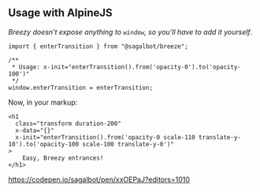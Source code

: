 ## Usage with AlpineJS

_Breezy doesn't expose anything to `window`, so you'll have to add it yourself_.

```
import { enterTransition } from "@sagalbot/breeze";

/**
 * Usage: x-init="enterTransition().from('opacity-0').to('opacity-100')"
 */
window.enterTransition = enterTransition;
```

Now, in your markup:

```
<h1
  class="transform duration-200"
  x-data="{}"
  x-init="enterTransition().from('opacity-0 scale-110 translate-y-10').to('opacity-100 scale-100 translate-y-0')"
>
    Easy, Breezy entrances!
</h1>
```

https://codepen.io/sagalbot/pen/xxOEPaJ?editors=1010
